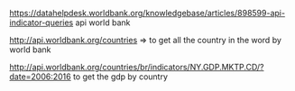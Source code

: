 
https://datahelpdesk.worldbank.org/knowledgebase/articles/898599-api-indicator-queries
    api world bank

http://api.worldbank.org/countries => to get all the country in the word by world bank

http://api.worldbank.org/countries/br/indicators/NY.GDP.MKTP.CD/?date=2006:2016
  to get the gdp by country
